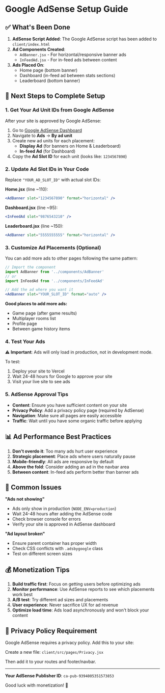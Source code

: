 # Google AdSense Setup Guide

## ✅ What's Been Done

1. **AdSense Script Added**: The Google AdSense script has been added to `client/index.html`
2. **Ad Components Created**:
   - `AdBanner.jsx` - For horizontal/responsive banner ads
   - `InFeedAd.jsx` - For in-feed ads between content
3. **Ads Placed On**:
   - Home page (bottom banner)
   - Dashboard (in-feed ad between stats sections)
   - Leaderboard (bottom banner)

## 🔧 Next Steps to Complete Setup

### 1. Get Your Ad Unit IDs from Google AdSense

After your site is approved by Google AdSense:

1. Go to [Google AdSense Dashboard](https://www.google.com/adsense/)
2. Navigate to **Ads** → **By ad unit**
3. Create new ad units for each placement:
   - **Display Ad** (for banners on Home & Leaderboard)
   - **In-feed Ad** (for Dashboard)
4. Copy the **Ad Slot ID** for each unit (looks like: `1234567890`)

### 2. Update Ad Slot IDs in Your Code

Replace `"YOUR_AD_SLOT_ID"` with actual slot IDs:

**Home.jsx** (line ~110):
```jsx
<AdBanner slot="1234567890" format="horizontal" />
```

**Dashboard.jsx** (line ~95):
```jsx
<InFeedAd slot="9876543210" />
```

**Leaderboard.jsx** (line ~150):
```jsx
<AdBanner slot="5555555555" format="horizontal" />
```

### 3. Customize Ad Placements (Optional)

You can add more ads to other pages following the same pattern:

```jsx
// Import the component
import AdBanner from '../components/AdBanner'
// or
import InFeedAd from '../components/InFeedAd'

// Add the ad where you want it
<AdBanner slot="YOUR_SLOT_ID" format="auto" />
```

**Good places to add more ads:**
- Game page (after game results)
- Multiplayer rooms list
- Profile page
- Between game history items

### 4. Test Your Ads

⚠️ **Important**: Ads will only load in production, not in development mode.

To test:
1. Deploy your site to Vercel
2. Wait 24-48 hours for Google to approve your site
3. Visit your live site to see ads

### 5. AdSense Approval Tips

- **Content**: Ensure you have sufficient content on your site
- **Privacy Policy**: Add a privacy policy page (required by AdSense)
- **Navigation**: Make sure all pages are easily accessible
- **Traffic**: Wait until you have some organic traffic before applying

## 📊 Ad Performance Best Practices

1. **Don't overdo it**: Too many ads hurt user experience
2. **Strategic placement**: Place ads where users naturally pause
3. **Mobile-friendly**: All ads are responsive by default
4. **Above the fold**: Consider adding an ad in the navbar area
5. **Between content**: In-feed ads perform better than banner ads

## 🚨 Common Issues

**"Ads not showing"**
- Ads only show in production (`NODE_ENV=production`)
- Wait 24-48 hours after adding the AdSense code
- Check browser console for errors
- Verify your site is approved in AdSense dashboard

**"Ad layout broken"**
- Ensure parent container has proper width
- Check CSS conflicts with `.adsbygoogle` class
- Test on different screen sizes

## 💰 Monetization Tips

1. **Build traffic first**: Focus on getting users before optimizing ads
2. **Monitor performance**: Use AdSense reports to see which placements work best
3. **A/B test**: Try different ad sizes and placements
4. **User experience**: Never sacrifice UX for ad revenue
5. **Optimize load time**: Ads load asynchronously and won't block your content

## 📝 Privacy Policy Requirement

Google AdSense requires a privacy policy. Add this to your site:

Create a new file: `client/src/pages/Privacy.jsx`

Then add it to your routes and footer/navbar.

---

**Your AdSense Publisher ID**: `ca-pub-9394005351573853`

Good luck with monetization! 🚀
